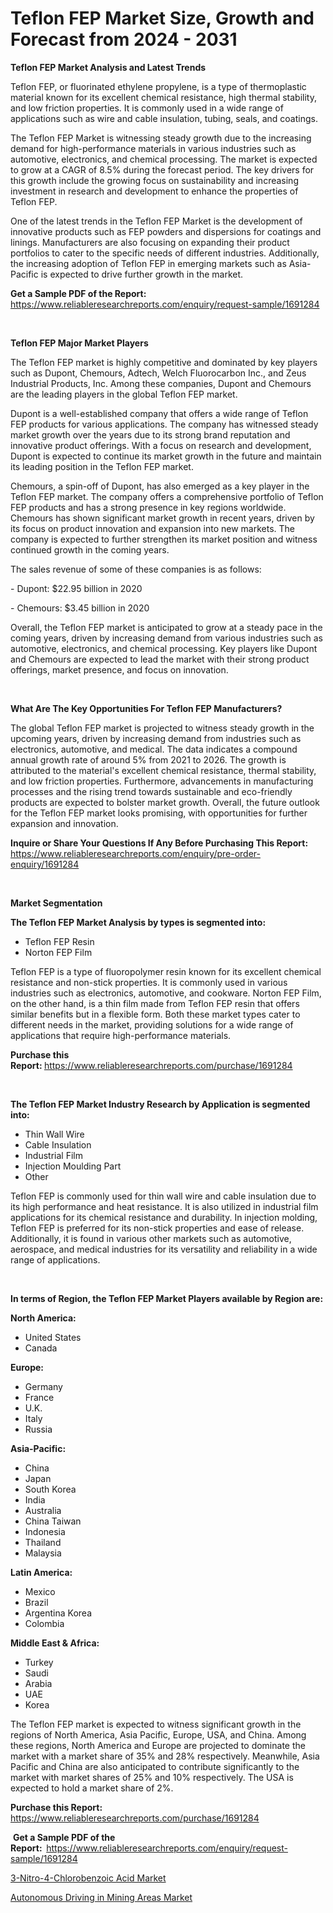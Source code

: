 <p><h1>Teflon FEP Market Size, Growth and Forecast from 2024 - 2031</h1></p><p><strong>Teflon FEP Market Analysis and Latest Trends</strong></p>
<p><p>Teflon FEP, or fluorinated ethylene propylene, is a type of thermoplastic material known for its excellent chemical resistance, high thermal stability, and low friction properties. It is commonly used in a wide range of applications such as wire and cable insulation, tubing, seals, and coatings.</p><p>The Teflon FEP Market is witnessing steady growth due to the increasing demand for high-performance materials in various industries such as automotive, electronics, and chemical processing. The market is expected to grow at a CAGR of 8.5% during the forecast period. The key drivers for this growth include the growing focus on sustainability and increasing investment in research and development to enhance the properties of Teflon FEP.</p><p>One of the latest trends in the Teflon FEP Market is the development of innovative products such as FEP powders and dispersions for coatings and linings. Manufacturers are also focusing on expanding their product portfolios to cater to the specific needs of different industries. Additionally, the increasing adoption of Teflon FEP in emerging markets such as Asia-Pacific is expected to drive further growth in the market.</p></p>
<p><strong>Get a Sample PDF of the Report:&nbsp;</strong> <a href="https://www.reliableresearchreports.com/enquiry/request-sample/1691284">https://www.reliableresearchreports.com/enquiry/request-sample/1691284</a></p>
<p>&nbsp;</p>
<p><strong>Teflon FEP Major Market Players</strong></p>
<p><p>The Teflon FEP market is highly competitive and dominated by key players such as Dupont, Chemours, Adtech, Welch Fluorocarbon Inc., and Zeus Industrial Products, Inc. Among these companies, Dupont and Chemours are the leading players in the global Teflon FEP market.</p><p>Dupont is a well-established company that offers a wide range of Teflon FEP products for various applications. The company has witnessed steady market growth over the years due to its strong brand reputation and innovative product offerings. With a focus on research and development, Dupont is expected to continue its market growth in the future and maintain its leading position in the Teflon FEP market.</p><p>Chemours, a spin-off of Dupont, has also emerged as a key player in the Teflon FEP market. The company offers a comprehensive portfolio of Teflon FEP products and has a strong presence in key regions worldwide. Chemours has shown significant market growth in recent years, driven by its focus on product innovation and expansion into new markets. The company is expected to further strengthen its market position and witness continued growth in the coming years.</p><p>The sales revenue of some of these companies is as follows:</p><p>- Dupont: $22.95 billion in 2020</p><p>- Chemours: $3.45 billion in 2020</p><p>Overall, the Teflon FEP market is anticipated to grow at a steady pace in the coming years, driven by increasing demand from various industries such as automotive, electronics, and chemical processing. Key players like Dupont and Chemours are expected to lead the market with their strong product offerings, market presence, and focus on innovation.</p></p>
<p>&nbsp;</p>
<p><strong>What Are The Key Opportunities For Teflon FEP Manufacturers?</strong></p>
<p><p>The global Teflon FEP market is projected to witness steady growth in the upcoming years, driven by increasing demand from industries such as electronics, automotive, and medical. The data indicates a compound annual growth rate of around 5% from 2021 to 2026. The growth is attributed to the material's excellent chemical resistance, thermal stability, and low friction properties. Furthermore, advancements in manufacturing processes and the rising trend towards sustainable and eco-friendly products are expected to bolster market growth. Overall, the future outlook for the Teflon FEP market looks promising, with opportunities for further expansion and innovation.</p></p>
<p><strong>Inquire or Share Your Questions If Any Before Purchasing This Report:</strong> <a href="https://www.reliableresearchreports.com/enquiry/pre-order-enquiry/1691284">https://www.reliableresearchreports.com/enquiry/pre-order-enquiry/1691284</a></p>
<p>&nbsp;</p>
<p><strong>Market Segmentation</strong></p>
<p><strong>The Teflon FEP Market Analysis by types is segmented into:</strong></p>
<p><ul><li>Teflon FEP Resin</li><li>Norton FEP Film</li></ul></p>
<p><p>Teflon FEP is a type of fluoropolymer resin known for its excellent chemical resistance and non-stick properties. It is commonly used in various industries such as electronics, automotive, and cookware. Norton FEP Film, on the other hand, is a thin film made from Teflon FEP resin that offers similar benefits but in a flexible form. Both these market types cater to different needs in the market, providing solutions for a wide range of applications that require high-performance materials.</p></p>
<p><strong>Purchase this Report:&nbsp;</strong><a href="https://www.reliableresearchreports.com/purchase/1691284">https://www.reliableresearchreports.com/purchase/1691284</a></p>
<p>&nbsp;</p>
<p><strong>The Teflon FEP Market Industry Research by Application is segmented into:</strong></p>
<p><ul><li>Thin Wall Wire</li><li>Cable Insulation</li><li>Industrial Film</li><li>Injection Moulding Part</li><li>Other</li></ul></p>
<p><p>Teflon FEP is commonly used for thin wall wire and cable insulation due to its high performance and heat resistance. It is also utilized in industrial film applications for its chemical resistance and durability. In injection molding, Teflon FEP is preferred for its non-stick properties and ease of release. Additionally, it is found in various other markets such as automotive, aerospace, and medical industries for its versatility and reliability in a wide range of applications.</p></p>
<p>&nbsp;</p>
<p><strong>In terms of Region, the Teflon FEP Market Players available by Region are:</strong></p>
<p>
    <p> <strong> North America: </strong>
        <ul>
            <li>United States</li>
            <li>Canada</li>
        </ul>
        </p> 
    <p> <strong> Europe: </strong>
        <ul>
            <li>Germany</li>
            <li>France</li>
            <li>U.K.</li>
            <li>Italy</li>
            <li>Russia</li>
        </ul>
        </p> 
    <p> <strong> Asia-Pacific: </strong>
        <ul>
            <li>China</li>
            <li>Japan</li>
            <li>South Korea</li>
            <li>India</li>
            <li>Australia</li>
            <li>China Taiwan</li>
            <li>Indonesia</li>
            <li>Thailand</li>
            <li>Malaysia</li>
        </ul>
        </p> 
    <p> <strong> Latin America: </strong>
        <ul>
            <li>Mexico</li>
            <li>Brazil</li>
            <li>Argentina Korea</li>
            <li>Colombia</li>
        </ul>
        </p> 
    <p> <strong> Middle East & Africa: </strong>
        <ul>
            <li>Turkey</li>
            <li>Saudi</li>
            <li>Arabia</li>
            <li>UAE</li>
            <li>Korea</li>
        </ul>
    </p>
    </p>
<p><p>The Teflon FEP market is expected to witness significant growth in the regions of North America, Asia Pacific, Europe, USA, and China. Among these regions, North America and Europe are projected to dominate the market with a market share of 35% and 28% respectively. Meanwhile, Asia Pacific and China are also anticipated to contribute significantly to the market with market shares of 25% and 10% respectively. The USA is expected to hold a market share of 2%.</p></p>
<p><strong>Purchase this Report: </strong><a href="https://www.reliableresearchreports.com/purchase/1691284">https://www.reliableresearchreports.com/purchase/1691284</a></p>
<p>&nbsp;<strong>Get a Sample PDF of the Report:&nbsp;&nbsp;</strong><a href="https://www.reliableresearchreports.com/enquiry/request-sample/1691284">https://www.reliableresearchreports.com/enquiry/request-sample/1691284</a></p>
<p><strong></strong></p>
<p><p><a href="https://issuu.com/reportprime-2/docs/3-nitro-4-chlorobenzoic-acid-market-size-2030.pptx">3-Nitro-4-Chlorobenzoic Acid Market</a></p><p><a href="https://issuu.com/reportprime-2/docs/autonomous-driving-in-mining-areas-market-size-203">Autonomous Driving in Mining Areas Market</a></p></p>